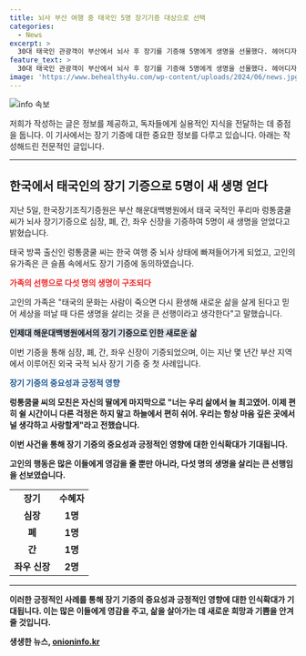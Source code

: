 ```yaml
---
title: 뇌사 부산 여행 중 태국인 5명 장기기증 대상으로 선택
categories:
  - News
excerpt: >
  30대 태국인 관광객이 부산에서 뇌사 후 장기를 기증해 5명에게 생명을 선물했다. 헤어디자이너 출신인 그는 긍정적인 성격으로 주변을 행복하게 했다. 가족은 세상을 베풀고 떠난 것이라며 조문객에게 위로를 전하고 있다. 장기조직기증원에 따르면 올해 외국 국적 뇌사 기증자는 총 4명이다.
feature_text: >
  30대 태국인 관광객이 부산에서 뇌사 후 장기를 기증해 5명에게 생명을 선물했다. 헤어디자이너 출신인 그는 긍정적인 성격으로 주변을 행복하게 했다. 가족은 세상을 베풀고 떠난 것이라며 조문객에게 위로를 전하고 있다. 장기조직기증원에 따르면 올해 외국 국적 뇌사 기증자는 총 4명이다.
image: 'https://www.behealthy4u.com/wp-content/uploads/2024/06/news.jpg'
---
```


<p><img src="https://www.behealthy4u.com/wp-content/uploads/2024/06/news.jpg" alt="info 속보" /></p>

<p>저희가 작성하는 글은 정보를 제공하고, 독자들에게 실용적인 지식을 전달하는 데 중점을 둡니다. 이 기사에서는 장기 기증에 대한 중요한 정보를 다루고 있습니다. 아래는 작성해드린 전문적인 글입니다.</p>

<hr />

<h2 data-ke-size="size26">한국에서 태국인의 장기 기증으로 5명이 새 생명 얻다</h2>

<p>지난 5일, 한국장기조직기증원은 부산 해운대백병원에서 태국 국적인 푸리마 렁통쿰쿨 씨가 뇌사 장기기증으로 심장, 폐, 간, 좌우 신장을 기증하여 5명이 새 생명을 얻었다고 밝혔습니다.</p>

<p>태국 방콕 출신인 렁통쿰쿨 씨는 한국 여행 중 뇌사 상태에 빠져들어가게 되었고, 고인의 유가족은 큰 슬픔 속에서도 장기 기증에 동의하였습니다.</p>

<p><b><span style="color: #ee2323;">가족의 선행으로 다섯 명의 생명이 구조되다</span></b></p>

<p>고인의 가족은 "태국의 문화는 사람이 죽으면 다시 환생해 새로운 삶을 살게 된다고 믿어 세상을 떠날 때 다른 생명을 살리는 것을 큰 선행이라고 생각한다"고 말했습니다.</p>

<p><b><span style="background-color: #21538527;">인제대 해운대백병원에서의 장기 기증으로 인한 새로운 삶</span></b></p>

<p>이번 기증을 통해 심장, 폐, 간, 좌우 신장이 기증되었으며, 이는 지난 몇 년간 부산 지역에서 이루어진 외국 국적 뇌사 장기 기증 중 첫 사례입니다.</p>

<p><b><span style="color: #1a5490;">장기 기증의 중요성과 긍정적 영향</span><b></p>

<p>렁통쿰쿨 씨의 모친은 자신의 딸에게 마지막으로 "너는 우리 삶에서 늘 최고였어. 이제 편히 쉴 시간이니 다른 걱정은 하지 말고 하늘에서 편히 쉬어. 우리는 항상 마음 깊은 곳에서 널 생각하고 사랑할게"라고 전했습니다.</p>

<p>이번 사건을 통해 장기 기증의 중요성과 긍정적인 영향에 대한 인식확대가 기대됩니다.</p>

<p>고인의 행동은 많은 이들에게 영감을 줄 뿐만 아니라, 다섯 명의 생명을 살리는 큰 선행임을 선보였습니다.</p>

<table>
  <tr>
    <td style="text-align: center; height: 17px;"><b>장기</b></td>
    <td style="text-align: center; height: 17px;"><b>수혜자</b></td>
  </tr>
  <tr>
    <td style="text-align: center; height: 17px;"><b>심장</b></td>
    <td style="text-align: center; height: 17px;"><b>1명</b></td>
  </tr>
  <tr>
    <td style="text-align: center; height: 17px;"><b>폐</b></td>
    <td style="text-align: center; height: 17px;"><b>1명</b></td>
  </tr>
  <tr>
    <td style="text-align: center; height: 17px;"><b>간</b></td>
    <td style="text-align: center; height: 17px;"><b>1명</b></td>
  </tr>
  <tr>
    <td style="text-align: center; height: 17px;"><b>좌우 신장</b></td>
    <td style="text-align: center; height: 17px;"><b>2명</b></td>
  </tr>
</table>

<hr />

<p>이러한 긍정적인 사례를 통해 장기 기증의 중요성과 긍정적인 영향에 대한 인식확대가 기대됩니다. 이는 많은 이들에게 영감을 주고, 삶을 살아가는 데 새로운 희망과 기쁨을 안겨줄 것입니다.</p>
생생한 뉴스, <a href="https://onioninfo.kr" rel="dofollow">onioninfo.kr</a>


